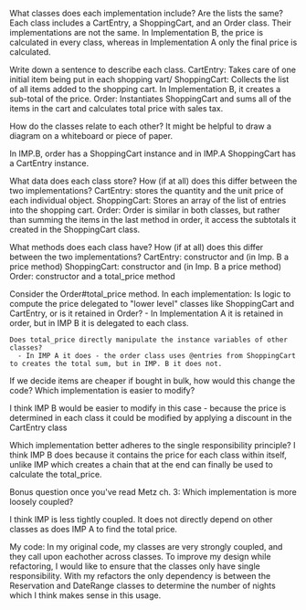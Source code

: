 What classes does each implementation include? Are the lists the same?
  Each class includes a CartEntry, a ShoppingCart, and an Order class. Their implementations are not the same. In Implementation B, the price is calculated in every class, whereas in Implementation A only the final price is calculated. 

Write down a sentence to describe each class.
  CartEntry: Takes care of one initial item being put in each shopping vart/ 
  ShoppingCart: Collects the list of all items added to the shopping cart. In Implementation B, it creates a sub-total of the price.
  Order: Instantiates ShoppingCart and sums all of the items in the cart and calculates total price with sales tax.


How do the classes relate to each other? It might be helpful to draw a diagram on a whiteboard or piece of paper.

In IMP.B, order has a ShoppingCart instance and in IMP.A ShoppingCart has a CartEntry instance.



What data does each class store? How (if at all) does this differ between the two implementations?
  CartEntry: stores the quantity and the unit price of each individual object. 
  ShoppingCart: Stores an array of the list of entries into the shopping cart. 
  Order: Order is similar in both classes, but rather than summing the items in the last method in order, it access the subtotals it created in the ShoppingCart class.

What methods does each class have? How (if at all) does this differ between the two implementations?
  CartEntry: constructor and (in Imp. B a price method)
  ShoppingCart: constructor and (in Imp. B a price method)
  Order: constructor and a total_price method

Consider the Order#total_price method. In each implementation:
    Is logic to compute the price delegated to "lower level" classes like ShoppingCart and CartEntry, or is it retained in Order?
      - In Implementation A it is retained in order, but in IMP B it is delegated to each class. 
    
    Does total_price directly manipulate the instance variables of other classes?
      - In IMP A it does - the order class uses @entries from ShoppingCart to creates the total sum, but in IMP. B it does not.

If we decide items are cheaper if bought in bulk, how would this change the code? Which implementation is easier to modify?

I think IMP B would be easier to modify in this case - because the price is determined in each class it could be modified by applying a discount in the CartEntry class

Which implementation better adheres to the single responsibility principle? 
I think IMP B does because it contains the price for each class within itself, unlike IMP which creates a chain that at the end can finally be used to calculate the total_price.

Bonus question once you've read Metz ch. 3: Which implementation is more loosely coupled?

I think IMP is less tightly coupled. It does not directly depend on other classes as does IMP A to find the total price.


My code: In my original code, my classes are very strongly coupled, and they call upon eachother across classes. To improve my design while refactoring, I would like to ensure that the classes only have single responsibility. With my refactors the only dependency is between the Reservation and DateRange classes to determine the number of nights which I think makes sense in this usage.